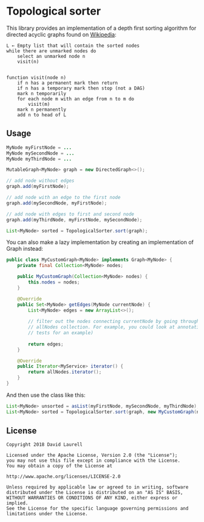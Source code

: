 # Topological sorter
This library provides an implementation of a depth first sorting algorithm for directed acyclic 
graphs found on [Wikipedia](https://en.wikipedia.org/wiki/Topological_sorting#Depth-first_search):

    L ← Empty list that will contain the sorted nodes
    while there are unmarked nodes do
        select an unmarked node n
        visit(n)
        
        
    function visit(node n)
        if n has a permanent mark then return
        if n has a temporary mark then stop (not a DAG)
        mark n temporarily
        for each node m with an edge from n to m do
            visit(m)
        mark n permanently
        add n to head of L

## Usage

```java
MyNode myFirstNode = ...
MyNode mySecondNode = ...
MyNode myThirdNode = ...

MutableGraph<MyNode> graph = new DirectedGraph<>();

// add node without edges
graph.add(myFirstNode);

// add node with an edge to the first node
graph.add(mySecondNode, myFirstNode);

// add node with edges to first and second node
graph.add(myThirdNode, myFirstNode, mySecondNode);

List<MyNode> sorted = TopologicalSorter.sort(graph);
```

You can also make a lazy implementation by creating an implementation of Graph instead:

```java
public class MyCustomGraph<MyNode> implements Graph<MyNode> {
    private final Collection<MyNode> nodes;

    public MyCustomGraph(Collection<MyNode> nodes) {
        this.nodes = nodes;
    }

    @Override
    public Set<MyNode> getEdges(MyNode currentNode) {
        List<MyNode> edges = new ArrayList<>();
        
        // filter out the nodes connecting currentNode by going through the injected 
        // allNodes collection. For example, you could look at annotations. (see the unit 
        // tests for an example)
        
        return edges;
    }

    @Override
    public Iterator<MyService> iterator() {
        return allNodes.iterator();
    }
}
```

And then use the class like this:

```java
List<MyNode> unsorted = asList(myFirstNode, mySecondNode, myThirdNode);
List<MyNode> sorted = TopologicalSorter.sort(graph, new MyCustomGraph(nodes));
```

## License

    Copyright 2018 David Laurell
    
    Licensed under the Apache License, Version 2.0 (the "License");
    you may not use this file except in compliance with the License.
    You may obtain a copy of the License at
    
    http://www.apache.org/licenses/LICENSE-2.0
    
    Unless required by applicable law or agreed to in writing, software
    distributed under the License is distributed on an "AS IS" BASIS,
    WITHOUT WARRANTIES OR CONDITIONS OF ANY KIND, either express or implied.
    See the License for the specific language governing permissions and
    limitations under the License.
